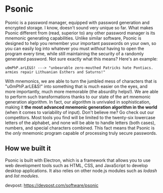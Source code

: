 # Psonic

Psonic is a password manager, equipped with password generation and encrypted storage. I know, doesn't sound very unique so far. What makes Psonic different from (read, superior to) any other password manager is its mnemonic generating capabilities. Unlike similar software, Psonic is designed to help you remember your important passwords on your own, so you can easily log into whatever you must *without* having to open the program every time, while still maintaining the security of a randomly generated password. Not sure exactly what this means? Here's an example:

``u0mPhP.arLE&S! ---> "unbearable zero-mouthed Patricks hate Pontiacs. armies repair Lithuanian Esthers and Saturns!"``

With mnemonics, we are able to turn the jumbled mess of characters that is "u0mPhP.arLE&S!" into something that is much easier on the eyes, and more importantly, much more memorable (the absurdity helps!). We are able to perform such transformations thanks to our state of the art mnemonic generation algorithm. In fact, our algorithm is unrivaled in sophistication, making it **the most advanced mnemonic generation algorithm in the world** (when it comes to variability of input). Don't believe me? Go check out our competitors. Most tools you find will be limited to the twenty-six lowercase letters of the alphabet, and none will be able to handle letters (both cases), numbers, and special characters combined. This fact means that Psonic is the *only* mnemonic program capable of processing truly secure passwords.

## How we built it
Psonic is built with Electron, which is a framework that allows you to use web development tools such as HTML, CSS, and JavaScript to develop desktop applications. It also relies on other node.js modules such as *lodash* and *list modules*.

devpost: https://devpost.com/software/psonic
